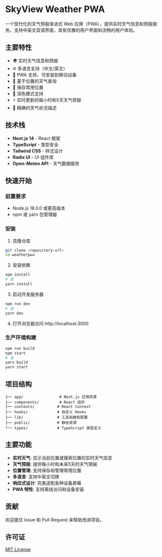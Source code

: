 # SkyView Weather PWA

一个现代化的天气预报渐进式 Web 应用（PWA），提供实时天气信息和预报服务。支持中英文双语界面，具有优雅的用户界面和流畅的用户体验。

## 主要特性

- 🌍 实时天气信息和预报
- 🌐 多语言支持（中文/英文）
- 📱 PWA 支持，可安装到移动设备
- 📍 基于位置的天气查询
- 💾 保存常用位置
- 🌙 深色模式支持
- ⚡ 实时更新的每小时和5天天气预报
- 🎯 精确的天气状况描述

## 技术栈

- **Next.js 14** - React 框架
- **TypeScript** - 类型安全
- **Tailwind CSS** - 样式设计
- **Radix UI** - UI 组件库
- **Open-Meteo API** - 天气数据服务

## 快速开始

### 前置要求

- Node.js 18.0.0 或更高版本
- npm 或 yarn 包管理器

### 安装

1. 克隆仓库

```bash
git clone <repository-url>
cd weatherpwa
```

2. 安装依赖

```bash
npm install
# 或
yarn install
```

3. 启动开发服务器

```bash
npm run dev
# 或
yarn dev
```

4. 打开浏览器访问 http://localhost:3000

### 生产环境构建

```bash
npm run build
npm start
# 或
yarn build
yarn start
```

## 项目结构

```
├── app/                # Next.js 应用目录
├── components/         # React 组件
├── contexts/          # React Context
├── hooks/             # 自定义 Hooks
├── lib/               # 工具函数和配置
├── public/            # 静态资源
└── types/             # TypeScript 类型定义
```

## 主要功能

- **实时天气**: 显示当前位置或搜索位置的实时天气信息
- **天气预报**: 提供每小时和未来5天的天气预报
- **位置管理**: 支持保存和管理常用位置
- **多语言**: 支持中英文切换
- **响应式设计**: 完美适配各种设备屏幕
- **PWA 特性**: 支持离线访问和设备安装

## 贡献

欢迎提交 Issue 和 Pull Request 来帮助改进项目。

## 许可证

[MIT License](LICENSE)